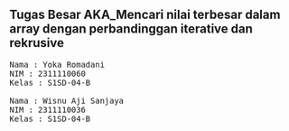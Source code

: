 ## Tugas Besar AKA_Mencari nilai terbesar dalam array dengan perbandinggan iterative dan rekrusive

<pre>
Nama : Yoka Romadani
NIM : 2311110060
Kelas : S1SD-04-B

Nama : Wisnu Aji Sanjaya
NIM : 2311110036
Kelas : S1SD-04-B
</pre>
